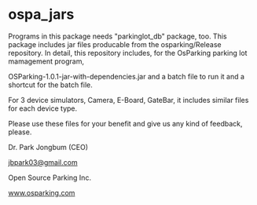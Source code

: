 # ospa_jars

Programs in this package needs "parkinglot_db" package, too.
This package includes jar files producable from the osparking/Release repository.  In detail, this repository includes, for the OsParking parking lot mamagement program,

OSParking-1.0.1-jar-with-dependencies.jar
and a batch file to run it and a shortcut for the batch file.

For 3 device simulators, Camera, E-Board, GateBar, it includes similar files for each device type.

Please use these files for your benefit and give us any kind of feedback, please.

Dr. Park Jongbum (CEO)

jbpark03@gmail.com

Open Source Parking Inc.

www.osparking.com
